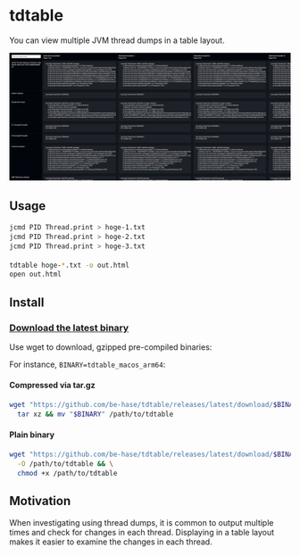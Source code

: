 # tdtable

You can view multiple JVM thread dumps in a table layout.

![](./docs/screen.png)

## Usage

```bash
jcmd PID Thread.print > hoge-1.txt
jcmd PID Thread.print > hoge-2.txt
jcmd PID Thread.print > hoge-3.txt

tdtable hoge-*.txt -o out.html
open out.html
```

## Install

### [Download the latest binary](https://github.com/be-hase/tdtable/releases/latest)

Use wget to download, gzipped pre-compiled binaries:

For instance, `BINARY=tdtable_macos_arm64`:

#### Compressed via tar.gz

```bash
wget "https://github.com/be-hase/tdtable/releases/latest/download/$BINARY.tar.gz" -O - | \
  tar xz && mv "$BINARY" /path/to/tdtable
```

#### Plain binary

```bash
wget "https://github.com/be-hase/tdtable/releases/latest/download/$BINARY" \
  -O /path/to/tdtable && \
  chmod +x /path/to/tdtable
```

## Motivation

When investigating using thread dumps, it is common to output multiple times and check for changes in each thread.
Displaying in a table layout makes it easier to examine the changes in each thread.
